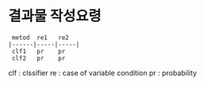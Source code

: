 # 결과물 작성요령



```
 metod  re1   re2
|------|-----|-----|
 clf1   pr    pr
 clf2   pr    pr
```

clf : clssifier 
re : case of variable condition
pr : probability

